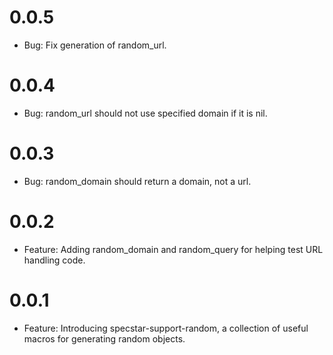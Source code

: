 # 0.0.5
  * Bug: Fix generation of random_url.

# 0.0.4
  * Bug: random_url should not use specified domain if it is nil.

# 0.0.3
  * Bug: random_domain should return a domain, not a url.

# 0.0.2
  * Feature: Adding random_domain and random_query for helping test URL handling code.

# 0.0.1
  * Feature: Introducing specstar-support-random, a collection of useful macros for generating random objects.
